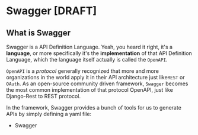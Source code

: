 # Swagger [DRAFT]

## What is Swagger

Swagger is a API Definition Language. Yeah, you heard it right, it's a **language**, or more specifically it's the **implementation** of that API Definition Language, which the language itself actually is called the `OpenAPI`.

`OpenAPI` is a _protocol_ generally recognized that more and more organizations in the world apply it in their API architecture just like`REST` or `OAuth`.
As an open-source community driven framework, `Swagger` becomes the most common implementation of that protocol OpenAPI, just like Django-Rest to REST protocol.

In the framework, Swagger provides a bunch of tools for us to generate APIs by simply defining a yaml file:
- Swagger 